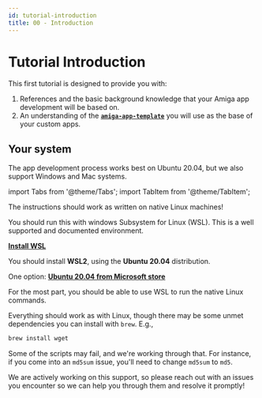 ```yaml
---
id: tutorial-introduction
title: 00 - Introduction
---
```

# Tutorial Introduction

This first tutorial is designed to provide you with:

1. References and the basic background knowledge that your Amiga app development will be based on.
2. An understanding of the [**`amiga-app-template`**](https://github.com/farm-ng/amiga-app-template) you will use as the base of your custom apps.

## Your system

The app development process works best on Ubuntu 20.04, but we also support Windows and Mac systems.

import Tabs from '@theme/Tabs';
import TabItem from '@theme/TabItem';

<Tabs>
<TabItem value="linux" label="Linux" default>
The instructions should work as written on native Linux machines!
</TabItem>

<TabItem value="windows" label="Windows" default>


You should run this with windows Subsystem for Linux (WSL).
This is a well supported and documented environment.

[**Install WSL**](https://learn.microsoft.com/en-us/windows/wsl/install)

You should install **WSL2**, using the **Ubuntu 20.04** distribution.

One option: [**Ubuntu 20.04 from Microsoft store**](https://apps.microsoft.com/store/detail/ubuntu-2004/9N6SVWS3RX71)

For the most part, you should be able to use WSL to run the native Linux commands.

</TabItem>
<TabItem value="macos" label="Mac">


Everything should work as with Linux, though there may be some unmet dependencies you can install with `brew`.
E.g.,
```bash
brew install wget
```
Some of the scripts may fail, and we're working through that.
For instance, if you come into an `md5sum` issue, you'll need to change `md5sum` to `md5`.

We are actively working on this support, so please reach out with an issues you encounter so we can help you through them and resolve it promptly!

</TabItem>
</Tabs>
